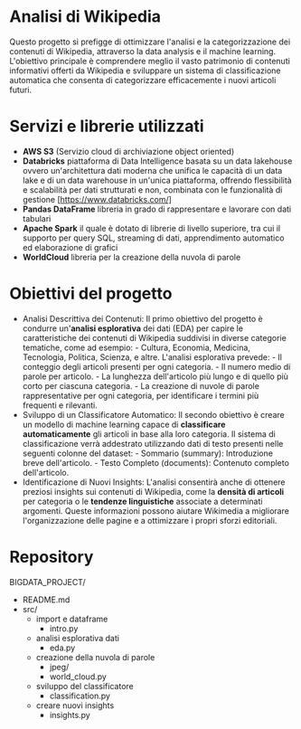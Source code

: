 # Analisi di Wikipedia
Questo progetto si prefigge di ottimizzare l'analisi e la categorizzazione dei contenuti di Wikipedia, attraverso la data analysis e il machine learning. L'obiettivo principale è comprendere meglio il vasto patrimonio di contenuti informativi offerti da Wikipedia e sviluppare un sistema di classificazione automatica che consenta di categorizzare efficacemente i nuovi articoli futuri.

# Servizi e librerie utilizzati
- <strong>AWS S3</strong> (Servizio cloud di archiviazione object oriented)
- <strong>Databricks</strong> piattaforma di Data Intelligence basata su un data lakehouse ovvero un'architettura dati moderna che unifica le capacità di un data lake e di un data warehouse in un'unica piattaforma, offrendo flessibilità e scalabilità per dati strutturati e non, combinata con le funzionalità di gestione [https://www.databricks.com/]
- <strong>Pandas DataFrame</strong> libreria in grado di rappresentare e lavorare con dati tabulari
- <strong>Apache Spark</strong> il quale è dotato di librerie di livello superiore, tra cui il supporto per query SQL, streaming di dati, apprendimento automatico ed elaborazione di grafici
- <strong>WorldCloud</strong> libreria per la creazione della nuvola di parole

# Obiettivi del progetto
- Analisi Descrittiva dei Contenuti: Il primo obiettivo del progetto è condurre un'<strong>analisi esplorativa</strong> dei dati (EDA) per capire le caratteristiche dei contenuti di Wikipedia suddivisi in diverse categorie tematiche, come ad esempio: - Cultura, Economia, Medicina, Tecnologia, Politica, Scienza, e altre. L'analisi esplorativa prevede: - Il conteggio degli articoli presenti per ogni categoria. - Il numero medio di parole per articolo. - La lunghezza dell'articolo più lungo e di quello più corto per ciascuna categoria. - La creazione di nuvole di parole rappresentative per ogni categoria, per identificare i termini più frequenti e rilevanti.
- Sviluppo di un Classificatore Automatico: Il secondo obiettivo è creare un modello di machine learning capace di <strong>classificare automaticamente</strong> gli articoli in base alla loro categoria. Il sistema di classificazione verrà addestrato utilizzando dati di testo presenti nelle seguenti colonne del dataset: - Sommario (summary): Introduzione breve dell'articolo. - Testo Completo (documents): Contenuto completo dell'articolo.
- Identificazione di Nuovi Insights: L'analisi consentirà anche di ottenere preziosi insights sui contenuti di Wikipedia, come la <strong>densità di articoli</strong> per categoria o le <strong>tendenze linguistiche</strong> associate a determinati argomenti. Queste informazioni possono aiutare Wikimedia a migliorare l'organizzazione delle pagine e a ottimizzare i propri sforzi editoriali.

# Repository
BIGDATA_PROJECT/
- README.md
- src/
    - import e dataframe
      - intro.py
    - analisi esplorativa dati
      - eda.py
    - creazione della nuvola di parole
      - jpeg/
      - world_cloud.py
    - sviluppo del classificatore
      - classification.py
    - creare nuovi insights
      - insights.py
